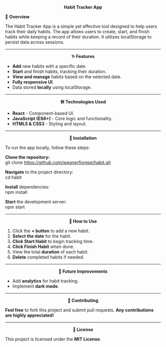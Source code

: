 <p align="center">
  <strong>Habit Tracker App</strong>
</p>

📌 **Overview**  

The Habit Tracker App is a simple yet effective tool designed to help users track their daily habits. The app allows users to create, start, and finish habits while keeping a record of their duration. It utilizes localStorage to persist data across sessions.  

---

<p align="center">
  <strong>✨ Features</strong>
</p>

- **Add** new habits with a specific date.  
- **Start** and finish habits, tracking their duration.  
- **View and manage** habits based on the selected date.  
- **Fully responsive UI**.  
- Data stored **locally** using localStorage.  

---

<p align="center">
  <strong>🛠️ Technologies Used</strong>
</p>

- **React** - Component-based UI.  
- **JavaScript (ES6+)** - Core logic and functionality.  
- **HTML5 & CSS3** - Styling and layout.  

---

<p align="center">
  <strong>🚀 Installation</strong>
</p>

To run the app locally, follow these steps:  

**Clone the repository:**  
git clone https://github.com/wagnerfiorese/habit.git  

**Navigate** to the project directory:  
cd habit

**Install** dependencies:  
npm install  

**Start** the development server:  
npm start  

---

<p align="center">
  <strong>📌 How to Use</strong>
</p>

1. Click the **+ button** to add a new habit.  
2. **Select the date** for the habit.  
3. **Click Start Habit** to begin tracking time.  
4. **Click Finish Habit** when done.  
5. View the total **duration** of each habit.  
6. **Delete** completed habits if needed.  

---

<p align="center">
  <strong>📝 Future Improvements</strong>
</p>

- Add **analytics** for habit tracking.  
- Implement **dark mode**.  

---

<p align="center">
  <strong>🤝 Contributing</strong>
</p>

**Feel free** to fork this project and submit pull requests. **Any contributions are highly appreciated!**  

---

<p align="center">
  <strong>📜 License</strong>
</p>

This project is licensed under the **MIT License**.

